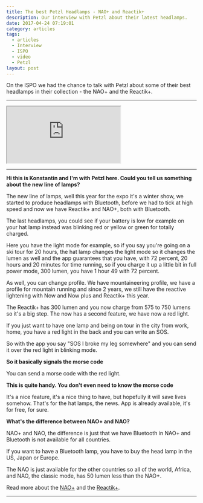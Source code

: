 ```yaml
---
title: The best Petzl Headlamps - NAO+ and Reactik+
description: Our interview with Petzl about their latest headlamps.
date: 2017-04-24 07:19:01
category: articles
tags:
  - articles
  - Interview
  - ISPO
  - video
  - Petzl
layout: post
---
```


On the ISPO we had the chance to talk with Petzl about some of their best headlamps in their collection - the NAO+ and the Reactik+.

---

<div class="embed-responsive embed-responsive-16by9">
    <iframe class="embed-responsive-item" src="https://www.youtube.com/embed/UZziPhCDN48"></iframe>
</div>

---

<!--more-->

**Hi this is Konstantin and I'm with Petzl here. Could you tell us something about the new line of lamps?**

The new line of lamps, well this year for the expo it's a winter show, we started to produce headlamps with Bluetooth, before we had to tick at high speed and now we have Reactik+ and NAO+, both with Bluetooth.

The last headlamps, you could see if your battery is low for example on your hat lamp instead was blinking red or yellow or green for totally charged.

Here you have the light mode for example, so if you say you're going on a ski tour for 20 hours, the hat lamp changes the light mode so it changes the lumen as well and the app guarantees that you have, with 72 percent, 20 hours and 20 minutes for time running, so if you charge it up a little bit in full power mode, 300 lumen, you have 1 hour 49 with 72 percent.

As well, you can change profile. We have mountaineering profile, we have a profile for mountain running and since 2 years, we still have the reactive lightening with Now and Now plus and Reactik+ this year.

The Reactik+ has 300 lumen and you now charge from 575 to 750 lumens so it's a big step. The now has a second feature, we have now a red light.

If you just want to have one lamp and being on tour in the city from work, home, you have a red light in the back and you can write an SOS.

So with the app you say "SOS I broke my leg somewhere" and you can send it over the red light in blinking mode.

**So it basically signals the morse code**

You can send a morse code with the red light.

**This is quite handy. You don't even need to know the morse code**

It's a nice feature, it's a nice thing to have, but hopefully it will save lives somehow. That's for the hat lamps, the news. App is already available, it's for free, for sure.

**What's the difference between NAO+ and NAO?**

NAO+ and NAO, the difference is just that we have Bluetooth in NAO+ and Bluetooth is not available for all countries.

If you want to have a Bluetooth lamp, you have to buy the head lamp in the US, Japan or Europe.

The NAO is just available for the other countries so all of the world, Africa, and NAO, the classic mode, has 50 lumen less than the NAO+.

Read more about the <a href="http://amzn.to/2q0pulV" rel="nofollow">NAO+</a> and the <a href="http://amzn.to/2oquEaP" rel="nofollow">Reactik+</a>.

---

<script type="text/javascript">
amzn_assoc_placement = "adunit0";
amzn_assoc_search_bar = "false";
amzn_assoc_tracking_id = "hikeve-20";
amzn_assoc_search_bar_position = "top";
amzn_assoc_ad_mode = "search";
amzn_assoc_ad_type = "smart";
amzn_assoc_marketplace = "amazon";
amzn_assoc_region = "US";
amzn_assoc_title = "Reviews on Amazon";
amzn_assoc_default_search_phrase = "Petzl headlamp";
amzn_assoc_default_category = "All";
amzn_assoc_linkid = "3b59edd59f23213f9e3bbcd8046ee503";
</script>
<script src="//z-na.amazon-adsystem.com/widgets/onejs?MarketPlace=US"></script>
